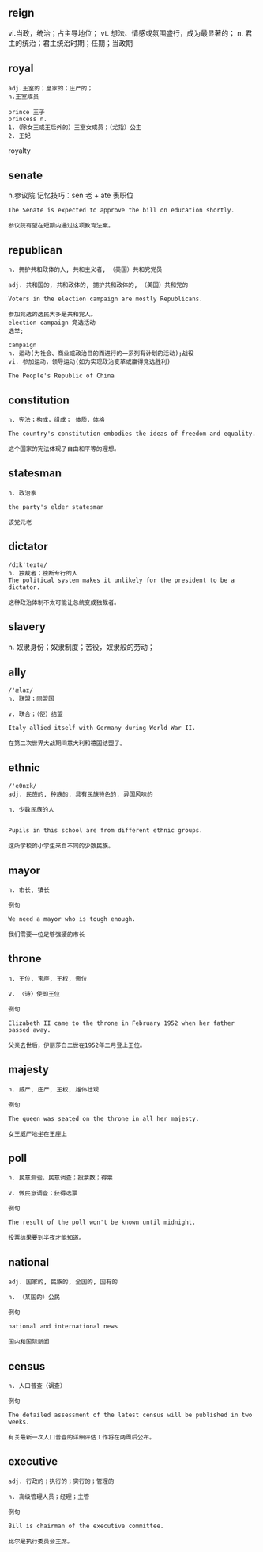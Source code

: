 ## reign
vi.当政，统治；占主导地位；
vt. 想法、情感或氛围盛行，成为最显著的；
n. 君主的统治；君主统治时期；任期；当政期

## royal
```
adj.王室的；皇家的；庄严的；
n.王室成员

prince 王子
princess n. 
1.（除女王或王后外的）王室女成员；（尤指）公主
2. 王妃
```
royalty
## senate
n.参议院
记忆技巧：sen 老 + ate 表职位
```
The Senate is expected to approve the bill on education shortly.

参议院有望在短期内通过这项教育法案。
```

## republican
```
n. 拥护共和政体的人, 共和主义者, （美国）共和党党员

adj. 共和国的, 共和政体的, 拥护共和政体的, （美国）共和党的

Voters in the election campaign are mostly Republicans.

参加竞选的选民大多是共和党人。
election campaign 竞选活动
选举;     

campaign
n. 运动(为社会、商业或政治目的而进行的一系列有计划的活动);战役
vi. 参加运动，领导运动(如为实现政治变革或赢得竞选胜利)

The People's Republic of China
```

## constitution
```
n. 宪法；构成，组成； 体质，体格

The country's constitution embodies the ideas of freedom and equality.

这个国家的宪法体现了自由和平等的理想。
```

## statesman
```
n. 政治家

the party's elder statesman

该党元老
```
## dictator
```
/dɪkˈteɪtə/
n. 独裁者；独断专行的人
The political system makes it unlikely for the president to be a dictator.

这种政治体制不太可能让总统变成独裁者。
```

## slavery
n. 奴隶身份；奴隶制度；苦役，奴隶般的劳动；

## ally
```
/'ælaɪ/
n. 联盟；同盟国

v. 联合；（使）结盟

Italy allied itself with Germany during World War II.

在第二次世界大战期间意大利和德国结盟了。
```
## ethnic
```
/'eθnɪk/
adj. 民族的, 种族的, 具有民族特色的, 异国风味的

n. 少数民族的人


Pupils in this school are from different ethnic groups.

这所学校的小学生来自不同的少数民族。
```
## mayor
```
n. 市长, 镇长

例句

We need a mayor who is tough enough.

我们需要一位足够强硬的市长
```
## throne
```
n. 王位, 宝座, 王权, 帝位

v. 〈诗〉使即王位

例句

Elizabeth II came to the throne in February 1952 when her father passed away.

父亲去世后，伊丽莎白二世在1952年二月登上王位。
```
## majesty
```
n. 威严, 庄严, 王权, 雄伟壮观

例句

The queen was seated on the throne in all her majesty.

女王威严地坐在王座上
```
## poll
```
n. 民意测验，民意调查；投票数；得票

v. 做民意调查；获得选票

例句

The result of the poll won't be known until midnight.

投票结果要到半夜才能知道。
```
## national
```
adj. 国家的, 民族的, 全国的, 国有的

n. （某国的）公民

例句

national and international news

国内和国际新闻
```
## census
```
n. 人口普查（调查）

例句

The detailed assessment of the latest census will be published in two weeks.

有关最新一次人口普查的详细评估工作将在两周后公布。
```
## executive
```
adj. 行政的；执行的；实行的；管理的

n. 高级管理人员；经理；主管

例句

Bill is chairman of the executive committee.

比尔是执行委员会主席。
```